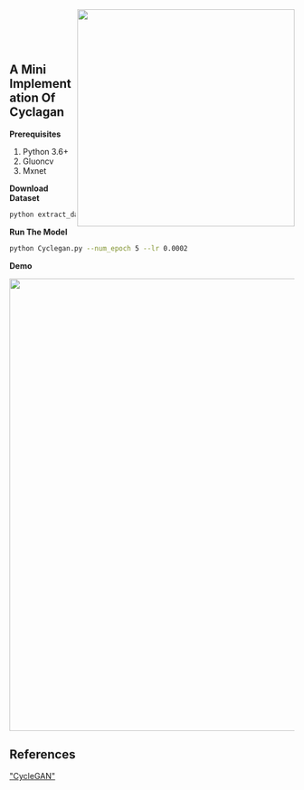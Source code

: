 <img src='./img/horse2zebra.gif' align="right" width=384>

<br><br><br>

## A Mini Implementation Of Cyclagan


**Prerequisites**
1. Python 3.6+
2. Gluoncv
3. Mxnet


**Download  Dataset**
```bash
python extract_data.py
```

**Run The Model**
```bash
python Cyclegan.py --num_epoch 5 --lr 0.0002
```

**Demo**

<img src="https://junyanz.github.io/CycleGAN/images/teaser_high_res.jpg" width="800"/>


## References
["CycleGAN"](https://arxiv.org/abs/1703.10593)
